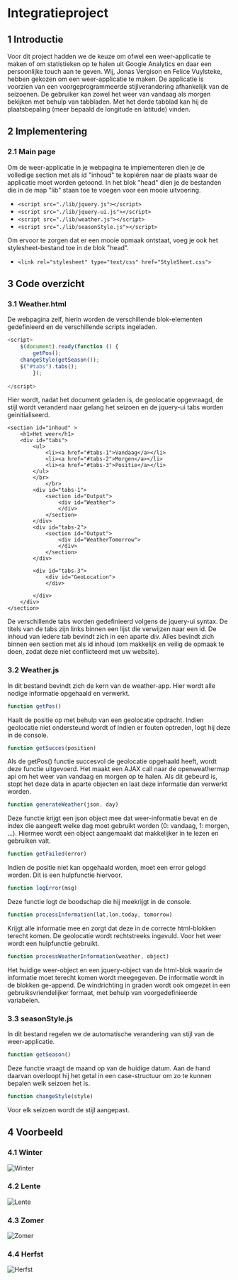 Integratieproject
=================

1  Introductie 
---------------

Voor dit project hadden we de keuze om ofwel een weer-applicatie te maken of om statistieken op te halen uit Google Analytics en daar een persoonlijke touch aan te geven. Wij, Jonas Vergison en Felice Vuylsteke, hebben gekozen om een weer-applicatie te maken. 
De applicatie is voorzien van een voorgeprogrammeerde stijlverandering afhankelijk van de seizoenen. De gebruiker kan zowel het weer van vandaag als morgen bekijken met behulp van tabbladen. Met het derde tabblad kan hij de plaatsbepaling (meer bepaald de longitude en latitude) vinden.

2  Implementering
------------------
### 2.1  Main page
Om de weer-applicatie in je webpagina te implementeren dien je de volledige section met als id "inhoud" te kopiëren naar de plaats waar de applicatie moet worden getoond. In het blok "head" dien je de bestanden die in de map "lib" staan toe te voegen voor een mooie uitvoering.
* `<script src="./lib/jquery.js"></script>`
* `<script src="./lib/jquery-ui.js"></script>`
* `<script src="./lib/weather.js"></script>`
* `<script src="./lib/seasonStyle.js"></script>`

Om ervoor te zorgen dat er een mooie opmaak ontstaat, voeg je ook het stylesheet-bestand toe in de blok "head".
* `<link rel="stylesheet" type="text/css" href="StyleSheet.css">`




3  Code overzicht
------------------
### 3.1  Weather.html

De webpagina zelf, hierin worden de verschillende blok-elementen gedefinieerd en de verschillende scripts ingeladen.
``` javascript
<script>
    $(document).ready(function () {
        getPos();
	changeStyle(getSeason());
	$("#tabs").tabs();     
	    });    
 
</script>
```

Hier wordt, nadat het document geladen is, de geolocatie opgevraagd, de stijl wordt veranderd naar gelang het seizoen en de jquery-ui tabs worden geinitialiseerd.

```
<section id="inhoud" >
    <h1>Het weer</h1>
	<div id="tabs">
		<ul>
			<li><a href="#tabs-1">Vandaag</a></li>
			<li><a href="#tabs-2">Morgen</a></li>
			<li><a href="#tabs-3">Positie</a></li>
		</ul>
		</br>
      		</br>
		<div id="tabs-1">
			<section id="Output">
				<div id="Weather">
				</div>	
			</section>
		</div>
		<div id="tabs-2">
			<section id="Output">
				<div id="WeatherTomorrow">
				</div>
			</section>
		</div>
	
		<div id="tabs-3">
			<div id="GeoLocation">
			</div>

		</div>
    </div>
</section>
```
De verschillende tabs worden gedefinieerd volgens de jquery-ui syntax. De titels van de tabs zijn links binnen een lijst die verwijzen naar een id. De inhoud van iedere tab bevindt zich in een aparte div.
Alles bevindt zich binnen een section met als id inhoud (om makkelijk en veilig de opmaak te doen, zodat deze niet conflicteerd met uw website).

### 3.2  Weather.js

In dit bestand bevindt zich de kern van de weather-app. Hier wordt alle nodige informatie opgehaald en verwerkt.

``` javascript
function getPos()
```
Haalt de positie op met behulp van een geolocatie opdracht. Indien geolocatie niet ondersteund wordt of indien er fouten optreden, logt hij deze in de console.

``` javascript
function getSucces(position)
```
Als de getPos() functie succesvol de geolocatie opgehaald heeft, wordt deze functie uitgevoerd. Het maakt een AJAX call naar de openweathermap api om het weer van vandaag en morgen op te halen.
Als dit gebeurd is, stopt het deze data in aparte objecten en laat deze informatie dan verwerkt worden.

``` javascript
function generateWeather(json, day)
```
Deze functie krijgt een json object mee dat weer-informatie bevat en de index die aangeeft welke dag moet gebruikt worden (0: vandaag, 1: morgen, ...). Hiermee wordt een object aangemaakt dat makkelijker in te lezen en gebruiken valt.

``` javascript
function getFailed(error) 
```
Indien de positie niet kan opgehaald worden, moet een error gelogd worden. Dit is een hulpfunctie hiervoor.

``` javascript
function logError(msg)
```
Deze functie logt de boodschap die hij meekrijgt in de console.

``` javascript
function processInformation(lat,lon,today, tomorrow)
```
Krijgt alle informatie mee en zorgt dat deze in de correcte html-blokken terecht komen. De geolocatie wordt rechtstreeks ingevuld. Voor het weer wordt een hulpfunctie gebruikt.

``` javascript
function processWeatherInformation(weather, object)
```
Het huidige weer-object en een jquery-object van de html-blok waarin de informatie moet terecht komen wordt meegegeven.
De informatie wordt in de blokken ge-append. De windrichting in graden wordt ook omgezet in een gebruiksvriendelijker formaat, met behulp van voorgedefinieerde variabelen.

### 3.3  seasonStyle.js
In dit bestand regelen we de automatische verandering van stijl van de weer-applicatie.

``` javascript 
function getSeason()
```
Deze functie vraagt de maand op van de huidige datum. Aan de hand daarvan overloopt hij het getal in een                case-structuur om zo te kunnen bepalen welk seizoen het is. 

``` javascript 
function changeStyle(style)
```
Voor elk seizoen wordt de stijl aangepast.


4  Voorbeeld 
------------

### 4.1  Winter
![Winter](http://puu.sh/5Qxhx.png "Winter")

### 4.2  Lente
![Lente](http://puu.sh/5Qxrk.png "Lente")

### 4.3  Zomer
![Zomer](http://puu.sh/5Qxtd.png "Zomer")

### 4.4  Herfst
![Herfst](http://puu.sh/5Qxu8.png "Herfst")

